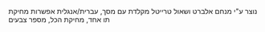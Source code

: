 
נוצר ע"י מנחם אלברט ושאול טרייטל 
מקלדת עם מסך, עברית/אנגלית
אפשרות מחיקת תו אחד, מחיקת הכל, מספר צבעים
